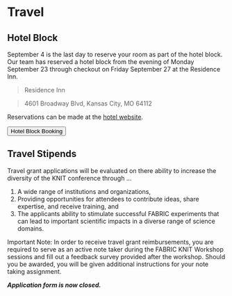 # Travel

## Hotel Block

September 4 is the last day to reserve your room as part of the hotel block. Our team has reserved a hotel block from the evening of Monday September 23 through checkout on Friday September 27 at the Residence Inn.

> Residence Inn

> 4601 Broadway Blvd, Kansas City, MO 64112

Reservations can be made at the [hotel website](https://www.marriott.com/event-reservations/reservation-link.mi?id=1717098427388&key=GRP&app=resvlink).

<div class="button-container">
<button linkto="https://www.marriott.com/event-reservations/reservation-link.mi?id=1717098427388&key=GRP&app=resvlink">Hotel Block Booking</button>
</div>

## Travel Stipends

Travel grant applications will be evaluated on there ability to increase the diversity of the KNIT conference through ...

1.  A wide range of institutions and organizations,
2.  Providing opportunities for attendees to contribute ideas, share expertise, and receive training, and
3.  The applicants ability to stimulate successful FABRIC experiments that can lead to important scientific impacts in a diverse range of science domains.

Important Note: In order to receive travel grant reimbursements, you are required to serve as an active note taker during the FABRIC KNIT Workshop sessions and fill out a feedback survey provided after the workshop. Should you be awarded, you will be given additional instructions for your note taking assignment.

***Application form is now closed.***